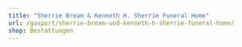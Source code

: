 ```yaml
---
title: "Sherrie Bream & Kenneth H. Sherrie Funeral Home"
url: /gasport/sherrie-bream-und-kenneth-h-sherrie-funeral-home/
shop: Bestattungen
---
```

